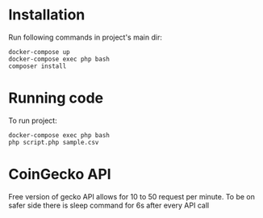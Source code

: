 # Installation

Run following commands in project's main dir:
```
docker-compose up
docker-compose exec php bash 
composer install
```

# Running code

To run project:
```
docker-compose exec php bash
php script.php sample.csv
```

# CoinGecko API

Free version of gecko API allows for 10 to 50 request per minute. 
To be on safer side there is sleep command for 6s after every API call